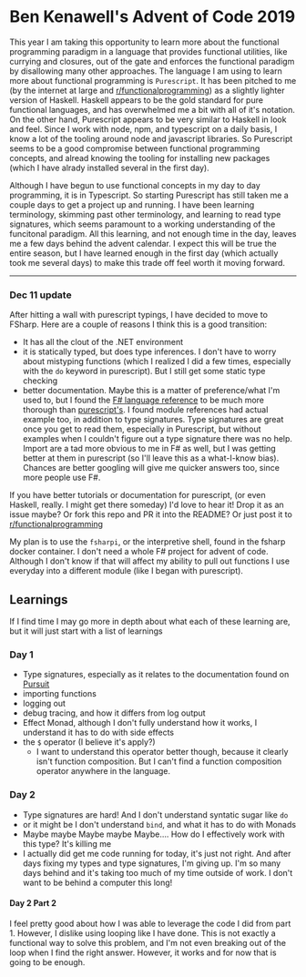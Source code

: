 # Ben Kenawell's Advent of Code 2019

This year I am taking this opportunity to learn more about the functional programming paradigm in a language that provides functional utilities, like currying and closures, out of the gate and enforces the functional paradigm by disallowing many other approaches.  The language I am using to learn more about functional programming is `Purescript`.  It has been pitched to me (by the internet at large and [r/functionalprogramming](https://www.reddit.com/r/functionalprogramming)) as a slightly lighter version of Haskell.  Haskell appears to be the gold standard for pure functional languages, and has overwhelmed me a bit with all of it's notation.  On the other hand, Purescript appears to be very similar to Haskell in look and feel.  Since I work with node, npm, and typescript on a daily basis, I know a lot of the tooling around node and javascript libraries.  So Purescript seems to be a good compromise between functional programming concepts, and alread knowing the tooling for installing new packages (which I have alrady installed several in the first day).

Although I have begun to use functional concepts in my day to day programming, it is in Typescript.  So starting Purescript has still taken me a couple days to get a project up and running.  I have been learning terminology, skimming past other terminology, and learning to read type signatures, which seems paramount to a working understanding of the funcitonal paradigm.  All this learning, and not enough time in the day, leaves me a few days behind the advent calendar.  I expect this will be true the entire season, but I have learned enough in the first day (which actually took me several days) to make this trade off feel worth it moving forward.

---

### Dec 11 update

After hitting a wall with purescript typings, I have decided to move to FSharp.  Here are a couple of reasons I think this is a good transition:
- It has all the clout of the .NET environment
- it is statically typed, but does type inferences.  I don't have to worry about mistyping functions (which I realized I did a few times, especially with the `do` keyword in purescript).  But I still get some static type checking
- better documentation.  Maybe this is a matter of preference/what I'm used to, but I found the [F# language reference](https://docs.microsoft.com/en-us/dotnet/fsharp/language-reference/) to be much more thorough than [purescript's](https://github.com/purescript/documentation/blob/master/language/Syntax.md).  I found module references had actual example too, in addition to type signatures.  Type signatures are great once you get to read them, especially in Purescript, but without examples when I couldn't figure out a type signature there was no help.  Import are a tad more obvious to me in F# as well, but I was getting better at them in purescript (so I'll leave this as a what-I-know bias). Chances are better googling will give me quicker answers too, since more people use F#.

If you have better tutorials or documentation for purescript, (or even Haskell, really. I might get there someday) I'd love to hear it!  Drop it as an issue maybe?  Or fork this repo and PR it into the README?  Or just post it to [r/functionalprogramming](https://www.reddit.com/r/functionalprogramming)

My plan is to use the `fsharpi`, or the interpretive shell, found in the fsharp docker container.  I don't need a whole F# project for advent of code. Although I don't know if that will affect my ability to pull out functions I use everyday into a different module (like I began with purescript). 

## Learnings

If I find time I may go more in depth about what each of these learning are, but it will just start with a list of learnings

### Day 1

- Type signatures, especially as it relates to the documentation found on [Pursuit](https://pursuit.purescript.org)
- importing functions
- logging out
- debug tracing, and how it differs from log output
- Effect Monad, although I don't fully understand how it works, I understand it has to do with side effects
- the `$` operator (I believe it's apply?)
  - I want to understand this operator better though, because it clearly isn't function composition.  But I can't find a function composition operator anywhere in the language.

### Day 2

- Type signatures are hard!  And I don't understand syntatic sugar like `do`
- or it might be I don't understand `bind`, and what it has to do with Monads
- Maybe maybe Maybe maybe Maybe.... How do I effectively work with this type?  It's killing me
- I actually did get me code running for today, it's just not right.  And after days fixing my types and type signatures, I'm giving up.  I'm so many days behind and it's taking too much of my time outside of work.  I don't want to be behind a computer this long!

#### Day 2 Part 2

I feel pretty good about how I was able to leverage the code I did from part 1.  However, I dislike using looping like I have done.  This is not exactly a functional way to solve this problem, and I'm not even breaking out of the loop when I find the right answer.  However, it works and for now that is going to be enough.
